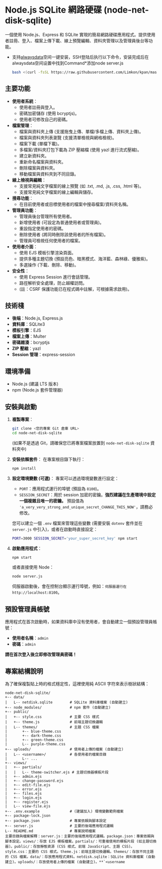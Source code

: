 # Node.js SQLite 網路硬碟 (node-net-disk-sqlite)

一個使用 Node.js、Express 和 SQLite 實現的簡易網路硬碟應用程式。提供使用者註冊、登入、檔案上傳下載、線上預覽編輯、資料夾管理以及管理員後台等功能。
- 支持[alwaysdata](https://www.alwaysdata.com/en/)空间一键安装，SSH登陆后执行以下命令，安装完成后在alwaysdata空间设置中找到Command*添加node server.js
     ```bash
     bash <(curl -fsSL https://raw.githubusercontent.com/Limkon/kpan/master/setup.sh)
     ```
## 主要功能

* **使用者系統**：
    * 使用者註冊與登入。
    * 密碼加密儲存 (使用 bcryptjs)。
    * 使用者可修改自己的密碼。
* **檔案管理**：
    * 檔案與資料夾上傳 (支援拖曳上傳、單檔/多檔上傳、資料夾上傳)。
    * 檔案與資料夾列表瀏覽 (支援清單檢視與網格檢視)。
    * 檔案下載 (單檔下載)。
    * 多檔案/資料夾打包下載為 ZIP 壓縮檔 (使用 yazl 進行流式壓縮)。
    * 建立新資料夾。
    * 重新命名檔案與資料夾。
    * 刪除檔案與資料夾。
    * 移動檔案與資料夾到不同目錄。
* **線上檢視與編輯**：
    * 支援常見純文字檔案的線上預覽 (如 .txt, .md, .js, .css, .html 等)。
    * 支援常見純文字檔案的線上編輯與儲存。
* **搜尋功能**：
    * 在目前使用者或目標使用者的檔案中搜尋檔案/資料夾名稱。
* **管理員功能**：
    * 管理員後台管理所有使用者。
    * 新增使用者 (可設定為普通使用者或管理員)。
    * 重設指定使用者的密碼。
    * 刪除使用者 (將同時刪除該使用者的所有檔案)。
    * 管理員可檢視任何使用者的檔案。
* **使用者介面**：
    * 使用 EJS 模板引擎渲染頁面。
    * 提供多種主題切換 (預設亮色、暗黑模式、海洋藍、森林綠、優雅紫)。
    * 多選操作 (下載、刪除、移動)。
* **安全性**：
    * 使用 Express Session 進行會話管理。
    * 路徑解析安全處理，防止越權訪問。
    * (註：CSRF 保護功能已在程式碼中註解，可根據需求啟用)。

## 技術棧

* **後端**：Node.js, Express.js
* **資料庫**：SQLite3
* **模板引擎**：EJS
* **檔案上傳**：Multer
* **密碼雜湊**：bcryptjs
* **ZIP 壓縮**：yazl
* **Session 管理**：express-session

## 環境準備

* Node.js (建議 LTS 版本)
* npm (Node.js 套件管理器)

## 安裝與啟動

1.  **複製專案**：
    ```bash
    git clone <您的專案 Git 倉庫 URL>
    cd node-net-disk-sqlite
    ```
    (如果不是透過 Git，請確保您已將專案檔案放置到 `node-net-disk-sqlite` 資料夾中)

2.  **安裝依賴套件**：
    在專案根目錄下執行：
    ```bash
    npm install
    ```

3.  **設定環境變數 (可選)**：
    專案可以透過環境變數進行設定：
    * `PORT`：應用程式運行的埠號 (預設為 `8100`)。
    * `SESSION_SECRET`：用於 session 加密的密鑰。**強烈建議在生產環境中設定一個複雜且唯一的密鑰。**
        預設值為 `'a_very_very_strong_and_unique_secret_CHANGE_THIS_NOW'`，請務必修改。

    您可以建立一個 `.env` 檔案來管理這些變數 (需要安裝 `dotenv` 套件並在 `server.js` 中引入)，或者在啟動時直接設定：
    ```bash
    PORT=3000 SESSION_SECRET='your_super_secret_key' npm start
    ```

4.  **啟動應用程式**：
    ```bash
    npm start
    ```
    或者直接使用 Node：
    ```bash
    node server.js
    ```
    伺服器啟動後，會在控制台顯示運行埠號，例如：`伺服器運行在 http://localhost:8100`。

## 預設管理員帳號

應用程式在首次啟動時，如果資料庫中沒有使用者，會自動建立一個預設管理員帳號：

* **使用者名稱**：`admin`
* **密碼**：`admin`

**請在首次登入後立即修改管理員密碼！**

## 專案結構說明

為了確保複製貼上時的格式穩定性，這裡使用純 ASCII 字符來表示樹狀結構：

```text
node-net-disk-sqlite/
+-- data/
|   L-- netdisk.sqlite        # SQLite 資料庫檔案 (自動建立)
+-- node_modules/             # npm 套件 (自動建立)
+-- public/
|   +-- style.css             # 主要 CSS 樣式
|   +-- theme.js              # 前端主題切換邏輯
|   L-- themes/               # 主題 CSS 檔案
|       +-- blue-theme.css
|       +-- dark-theme.css
|       +-- green-theme.css
|       L-- purple-theme.css
+-- uploads/                  # 使用者上傳的檔案 (自動建立)
|   L-- <username>/           # 各使用者的檔案目錄
|       L-- ...
+-- views/
|   +-- partials/
|   |   L-- theme-switcher.ejs # 主題切換器模板片段
|   +-- admin.ejs
|   +-- change-password.ejs
|   +-- edit-file.ejs
|   +-- error.ejs
|   +-- files.ejs
|   +-- login.ejs
|   +-- register.ejs
|   L-- view-file.ejs
+-- .env.example              # (建議加入) 環境變數範例檔案
+-- package-lock.json
+-- package.json              # 專案依賴與腳本設定
+-- server.js                 # 主要的後端應用程式邏輯
L-- README.md                 # 專案說明檔案
主要目錄與檔案解釋：server.js：主要的後端應用程式邏輯。package.json：專案依賴與腳本設定。views/：存放 EJS 模板檔案。partials/：可重複使用的模板片段 (如主題切換器)。public/：存放靜態資源 (CSS 樣式、前端 JavaScript、主題 CSS)。style.css：主要的 CSS 樣式。theme.js：前端主題切換邏輯。themes/：存放不同主題的 CSS 檔案。data/：存放應用程式資料。netdisk.sqlite：SQLite 資料庫檔案 (自動建立)。uploads/：存放使用者上傳的檔案 (自動建立)。**`<username

